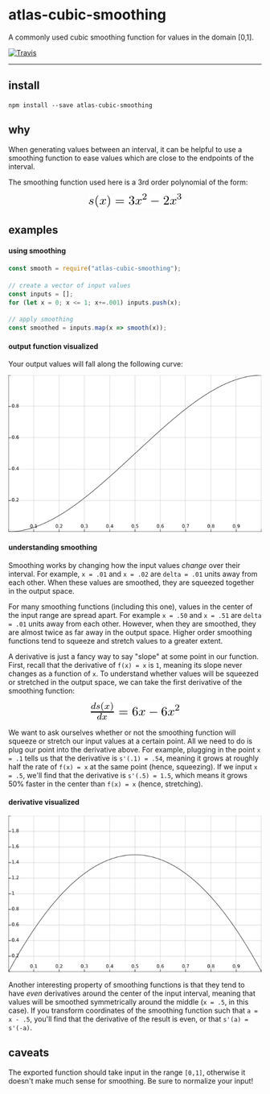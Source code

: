 # atlas-cubic-smoothing

A commonly used cubic smoothing function for values in the domain [0,1].

[![Travis](https://img.shields.io/travis/atlassubbed/atlas-cubic-smoothing.svg)](https://travis-ci.org/atlassubbed/atlas-cubic-smoothing)

---

## install

```
npm install --save atlas-cubic-smoothing
```

## why

When generating values between an interval, it can be helpful to use a smoothing function to ease values which are close to the endpoints of the interval.

The smoothing function used here is a 3rd order polynomial of the form:

<p align="center">
  <img alt="s(x) = 3x^2 - 2x^3" src="docs/cubic.png">
</p>

## examples

#### using smoothing

```javascript
const smooth = require("atlas-cubic-smoothing");

// create a vector of input values
const inputs = [];
for (let x = 0; x <= 1; x+=.001) inputs.push(x);

// apply smoothing 
const smoothed = inputs.map(x => smooth(x));
```

#### output function visualized

Your output values will fall along the following curve:

<p align="center">
  <img alt="graph of s(x) = 3x^2 - 2x^3" src="docs/cubic_graph.png">
</p>

#### understanding smoothing

Smoothing works by changing how the input values *change* over their interval. For example, `x = .01` and `x = .02` are `delta = .01` units away from each other. When these values are smoothed, they are squeezed together in the output space.

For many smoothing functions (including this one), values in the center of the input range are spread apart. For example `x = .50` and `x = .51` are `delta = .01` units away from each other. However, when they are smoothed, they are almost twice as far away in the output space. Higher order smoothing functions tend to squeeze and stretch values to a greater extent. 

A derivative is just a fancy way to say "slope" at some point in our function. First, recall that the derivative of `f(x) = x` is `1`, meaning its slope never changes as a function of `x`. To understand whether values will be squeezed or stretched in the output space, we can take the first derivative of the smoothing function:


<p align="center">
  <img alt="s'(x) = 6x - 6x^2" src="docs/cubic_diff.png">
</p>

We want to ask ourselves whether or not the smoothing function will squeeze or stretch our input values at a certain point. All we need to do is plug our point into the derivative above. For example, plugging in the point `x = .1` tells us that the derivative is `s'(.1) = .54`, meaning it grows at roughly half the rate of `f(x) = x` at the same point (hence, squeezing). If we input `x = .5`, we'll find that the derivative is `s'(.5) = 1.5`, which means it grows 50% faster in the center than `f(x) = x` (hence, stretching).

#### derivative visualized

<p align="center">
  <img alt="graph of s'(x) = 6x - 6x^2" src="docs/cubic_diff_graph.png">
</p>

Another interesting property of smoothing functions is that they tend to have *even* derivatives around the center of the input interval, meaning that values will be smoothed symmetrically around the middle (`x = .5`, in this case). If you transform coordinates of the smoothing function such that `a = x - .5`, you'll find that the derivative of the result is even, or that `s'(a) = s'(-a)`.

## caveats

The exported function should take input in the range `[0,1]`, otherwise it doesn't make much sense for smoothing. Be sure to normalize your input!
